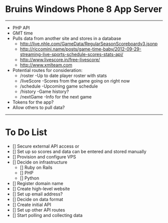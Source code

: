 # Bruins Windows Phone 8 App Server
---
* PHP API
* GMT time
* Pulls data from another site and stores in a database
  * http://live.nhle.com/GameData/RegularSeasonScoreboardv3.jsonp
  * http://riccomini.name/posts/game-time-baby/2012-09-29-streaming-live-sports-schedule-scores-stats-api/
  * http://www.livescore.in/free-livescore/
  * http://www.xmlteam.com
* Potential routes for consideration:
  * /roster -Up to date player roster with stats
  * /liveScore -Scores from the game going on right now
  * /schedule -Upcoming game schedule
  * /history -Game history?
  * /nextGame -Info for the next game
* Tokens for the app?
* Allow others to pull data?
---
# To Do List
- [] Secure external API access
or
- [] Set up so scores and data can be entered and stored manually
- [] Provision and configure VPS
- [] Decide on infrastructure
  - [] Ruby on Rails
  - [] PHP
  - [] Python
- [] Register domain name
- [] Create high-level website 
- [] Set up email address?
- [] Decide on data format
- [] Create initial API
- [] Set up other API routes
- [] Start polling and collecting data